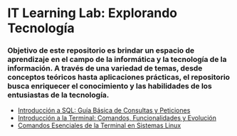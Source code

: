 # IT Learning Lab: Explorando Tecnología

### Objetivo de este repositorio es brindar un espacio de aprendizaje en el campo de la informática y la tecnología de la información. A través de una variedad de temas, desde conceptos teóricos hasta aplicaciones prácticas, el repositorio busca enriquecer el conocimiento y las habilidades de los entusiastas de la tecnología.

+ [Introducción a SQL: Guía Básica de Consultas y Peticiones](https://github.com/KIRIL13POK/ItLearningLab_ExplorandoTecnologia/blob/main/Introducci%C3%B3nSQL_Gu%C3%ADaB%C3%A1sica%20_ConsultasPeticiones.md)
+ [Introducción a la Terminal: Comandos, Funcionalidades y Evolución](https://github.com/KIRIL13POK/ItLearningLab_ExplorandoTecnologia/blob/main/terminal.md)
+ [Comandos Esenciales de la Terminal en Sistemas Linux](https://github.com/KIRIL13POK/ItLearningLab_ExplorandoTecnologia/blob/main/comandos_basicos_Linux.md)
